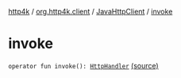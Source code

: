 [http4k](../../index.md) / [org.http4k.client](../index.md) / [JavaHttpClient](index.md) / [invoke](./invoke.md)

# invoke

`operator fun invoke(): `[`HttpHandler`](../../org.http4k.core/-http-handler.md) [(source)](https://github.com/http4k/http4k/blob/master/http4k-core/src/main/kotlin/org/http4k/client/JavaHttpClient.kt#L17)
